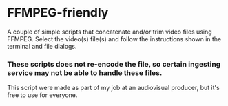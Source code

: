 # FFMPEG-friendly
A couple of simple scripts that concatenate and/or trim video files using FFMPEG.
Select the video(s) file(s) and follow the instructions shown in the terminal and file dialogs.
### These scripts does not re-encode the file, so certain ingesting service may not be able to handle these files.

This script were made as part of my job at an audiovisual producer, but it's free to use for everyone.
